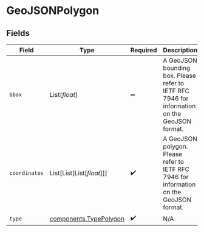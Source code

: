 # GeoJSONPolygon


## Fields

| Field                                                                                        | Type                                                                                         | Required                                                                                     | Description                                                                                  |
| -------------------------------------------------------------------------------------------- | -------------------------------------------------------------------------------------------- | -------------------------------------------------------------------------------------------- | -------------------------------------------------------------------------------------------- |
| `bbox`                                                                                       | List[*float*]                                                                                | :heavy_minus_sign:                                                                           | A GeoJSON bounding box. Please refer to IETF RFC 7946 for information on the GeoJSON format. |
| `coordinates`                                                                                | List[List[List[*float*]]]                                                                    | :heavy_check_mark:                                                                           | A GeoJSON polygon. Please refer to IETF RFC 7946 for information on the GeoJSON format.      |
| `type`                                                                                       | [components.TypePolygon](../../models/components/typepolygon.md)                             | :heavy_check_mark:                                                                           | N/A                                                                                          |
